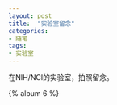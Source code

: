 ```yaml
---
layout: post
title:  "实验室留念"
categories: 
- 随笔
tags: 
- 实验室
---
```


在NIH/NCI的实验室，拍照留念。

{% album 6 %}
